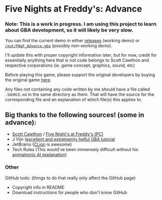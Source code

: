 # Five Nights at Freddy's: Advance

### Note: This is a work in progress. I am using this project to learn about GBA development, so it will likely be very slow.

You can find the current demo in either [releases][1] (working demo) or [`/out/FNaF_Advance.gba`][2] (possibly non-working demo).

I'll update this with proper copyright information later, but for now, credit for essentially anything here that is not code belongs to Scott Cawthon and respective corporations (ie. game concept, graphics, sound, etc)

Before playing this game, please support the original developers by buying the original game [here][3].

Any files not containing any code written by me should have a file called `.SOURCE.md` in the same directory as them. That will have the source for the corresponding file and an explanation of which file(s) this applies to.

## Big thanks to the following sources! (some in advance):
* [Scott Cawthon][4] / [Five Night's at Freddy's (PC)][3]
* J Vijn ([excellent and extrememly helful GBA tutorial][5]
* JetBrains ([CLion][6] is awesome)
* Tech Rules (This would've been immensely difficult without his [animatronic AI explanation][7])



### Other
GitHub todo: (things to do that really only affect the GitHub page)
* Copyright info in README
* Download instructions for people who don't know GitHub

[1]: https://github.com/cjbell630/FNaF_Advance/releases/latest
[2]: /out/FNaF_Advance.gba
[3]: https://store.steampowered.com/app/319510/Five_Nights_at_Freddys/
[4]: http://www.scottgames.com/
[5]: https://www.coranac.com/tonc/text/toc.htm
[6]: https://www.jetbrains.com/clion/
[7]: https://youtu.be/ujg0Y5IziiY
